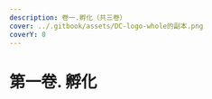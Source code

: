```yaml
---
description: 卷一.孵化（共三卷）
cover: ../.gitbook/assets/DC-logo-whole的副本.png
coverY: 0
---
```


# 第一卷. 孵化

### &#x20;<a href="#long-jiao-nang-qi-yuan" id="long-jiao-nang-qi-yuan"></a>

### &#x20;<a href="#long-jiao-nang-qi-yuan" id="long-jiao-nang-qi-yuan"></a>
